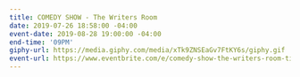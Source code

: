 ```yaml
---
title: COMEDY SHOW - The Writers Room
date: 2019-07-26 18:58:00 -04:00
event-date: 2019-08-28 19:00:00 -04:00
end-time: '09PM'
giphy-url: https://media.giphy.com/media/xTk9ZNSEaGv7FtKY6s/giphy.gif
event-url: https://www.eventbrite.com/e/comedy-show-the-writers-room-tickets-66731027299
---
```


